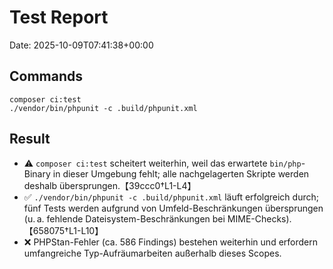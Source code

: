 # Test Report

Date: 2025-10-09T07:41:38+00:00

## Commands

```
composer ci:test
./vendor/bin/phpunit -c .build/phpunit.xml
```

## Result

- ⚠️ `composer ci:test` scheitert weiterhin, weil das erwartete `bin/php`-Binary in dieser Umgebung fehlt; alle nachgelagerten Skripte werden deshalb übersprungen.【39ccc0†L1-L4】
- ✅ `./vendor/bin/phpunit -c .build/phpunit.xml` läuft erfolgreich durch; fünf Tests werden aufgrund von Umfeld-Beschränkungen übersprungen (u. a. fehlende Dateisystem-Beschränkungen bei MIME-Checks).【658075†L1-L10】
- ❌ PHPStan-Fehler (ca. 586 Findings) bestehen weiterhin und erfordern umfangreiche Typ-Aufräumarbeiten außerhalb dieses Scopes.
